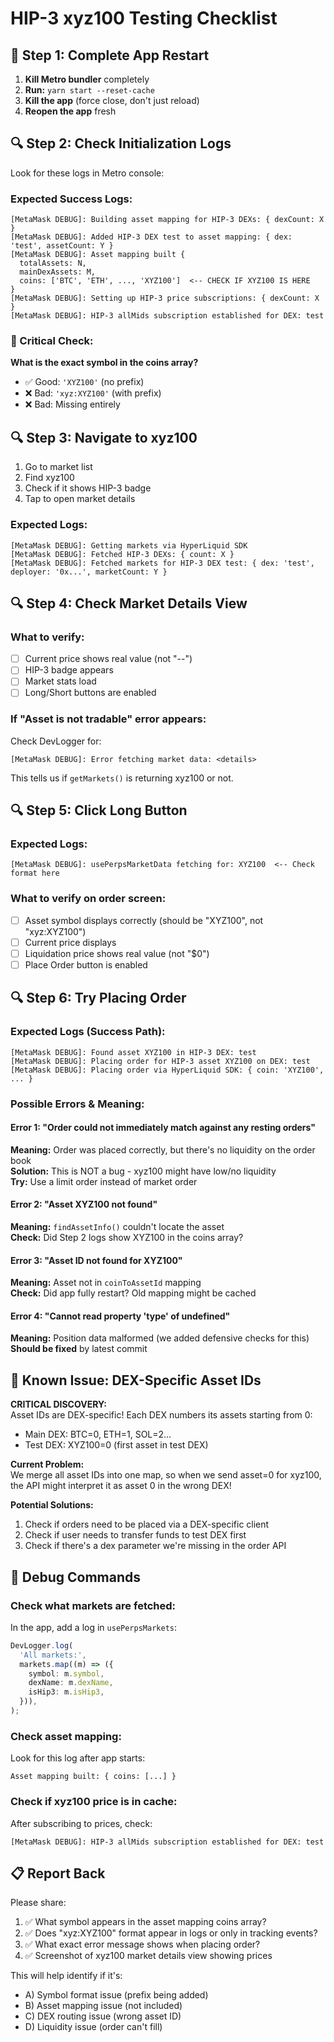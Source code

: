 # HIP-3 xyz100 Testing Checklist

## 🔄 Step 1: Complete App Restart

1. **Kill Metro bundler** completely
2. **Run:** `yarn start --reset-cache`
3. **Kill the app** (force close, don't just reload)
4. **Reopen the app** fresh

## 🔍 Step 2: Check Initialization Logs

Look for these logs in Metro console:

### Expected Success Logs:

```
[MetaMask DEBUG]: Building asset mapping for HIP-3 DEXs: { dexCount: X }
[MetaMask DEBUG]: Added HIP-3 DEX test to asset mapping: { dex: 'test', assetCount: Y }
[MetaMask DEBUG]: Asset mapping built {
  totalAssets: N,
  mainDexAssets: M,
  coins: ['BTC', 'ETH', ..., 'XYZ100']  <-- CHECK IF XYZ100 IS HERE
}
[MetaMask DEBUG]: Setting up HIP-3 price subscriptions: { dexCount: X }
[MetaMask DEBUG]: HIP-3 allMids subscription established for DEX: test
```

### 🚨 Critical Check:

**What is the exact symbol in the coins array?**

- ✅ Good: `'XYZ100'` (no prefix)
- ❌ Bad: `'xyz:XYZ100'` (with prefix)
- ❌ Bad: Missing entirely

## 🔍 Step 3: Navigate to xyz100

1. Go to market list
2. Find xyz100
3. Check if it shows HIP-3 badge
4. Tap to open market details

### Expected Logs:

```
[MetaMask DEBUG]: Getting markets via HyperLiquid SDK
[MetaMask DEBUG]: Fetched HIP-3 DEXs: { count: X }
[MetaMask DEBUG]: Fetched markets for HIP-3 DEX test: { dex: 'test', deployer: '0x...', marketCount: Y }
```

## 🔍 Step 4: Check Market Details View

### What to verify:

- [ ] Current price shows real value (not "--")
- [ ] HIP-3 badge appears
- [ ] Market stats load
- [ ] Long/Short buttons are enabled

### If "Asset is not tradable" error appears:

Check DevLogger for:

```
[MetaMask DEBUG]: Error fetching market data: <details>
```

This tells us if `getMarkets()` is returning xyz100 or not.

## 🔍 Step 5: Click Long Button

### Expected Logs:

```
[MetaMask DEBUG]: usePerpsMarketData fetching for: XYZ100  <-- Check format here
```

### What to verify on order screen:

- [ ] Asset symbol displays correctly (should be "XYZ100", not "xyz:XYZ100")
- [ ] Current price displays
- [ ] Liquidation price shows real value (not "$0")
- [ ] Place Order button is enabled

## 🔍 Step 6: Try Placing Order

### Expected Logs (Success Path):

```
[MetaMask DEBUG]: Found asset XYZ100 in HIP-3 DEX: test
[MetaMask DEBUG]: Placing order for HIP-3 asset XYZ100 on DEX: test
[MetaMask DEBUG]: Placing order via HyperLiquid SDK: { coin: 'XYZ100', ... }
```

### Possible Errors & Meaning:

#### Error 1: "Order could not immediately match against any resting orders"

**Meaning:** Order was placed correctly, but there's no liquidity on the order book  
**Solution:** This is NOT a bug - xyz100 might have low/no liquidity  
**Try:** Use a limit order instead of market order

#### Error 2: "Asset XYZ100 not found"

**Meaning:** `findAssetInfo()` couldn't locate the asset  
**Check:** Did Step 2 logs show XYZ100 in the coins array?

#### Error 3: "Asset ID not found for XYZ100"

**Meaning:** Asset not in `coinToAssetId` mapping  
**Check:** Did app fully restart? Old mapping might be cached

#### Error 4: "Cannot read property 'type' of undefined"

**Meaning:** Position data malformed (we added defensive checks for this)  
**Should be fixed** by latest commit

## 🐛 Known Issue: DEX-Specific Asset IDs

**CRITICAL DISCOVERY:**  
Asset IDs are DEX-specific! Each DEX numbers its assets starting from 0:

- Main DEX: BTC=0, ETH=1, SOL=2...
- Test DEX: XYZ100=0 (first asset in test DEX)

**Current Problem:**  
We merge all asset IDs into one map, so when we send asset=0 for xyz100, the API might interpret it as asset 0 in the wrong DEX!

**Potential Solutions:**

1. Check if orders need to be placed via a DEX-specific client
2. Check if user needs to transfer funds to test DEX first
3. Check if there's a dex parameter we're missing in the order API

## 🔬 Debug Commands

### Check what markets are fetched:

In the app, add a log in `usePerpsMarkets`:

```typescript
DevLogger.log(
  'All markets:',
  markets.map((m) => ({
    symbol: m.symbol,
    dexName: m.dexName,
    isHip3: m.isHip3,
  })),
);
```

### Check asset mapping:

Look for this log after app starts:

```
Asset mapping built: { coins: [...] }
```

### Check if xyz100 price is in cache:

After subscribing to prices, check:

```
[MetaMask DEBUG]: HIP-3 allMids subscription established for DEX: test
```

## 📋 Report Back

Please share:

1. ✅ What symbol appears in the asset mapping coins array?
2. ✅ Does "xyz:XYZ100" format appear in logs or only in tracking events?
3. ✅ What exact error message shows when placing order?
4. ✅ Screenshot of xyz100 market details view showing prices

This will help identify if it's:

- A) Symbol format issue (prefix being added)
- B) Asset mapping issue (not included)
- C) DEX routing issue (wrong asset ID)
- D) Liquidity issue (order can't fill)
